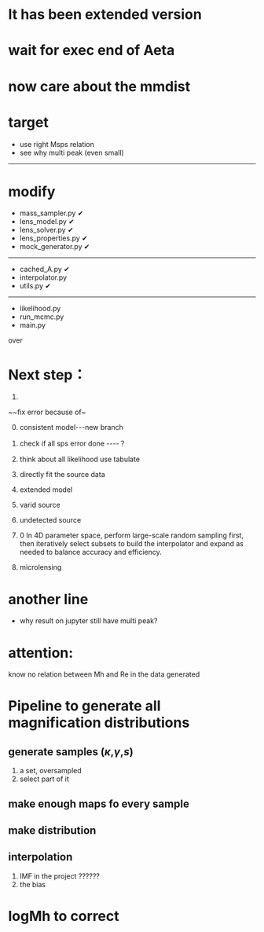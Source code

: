 # It has been extended version

# wait for exec end of Aeta

# now care about the mmdist


# target

- use right Msps relation
- see why multi peak (even small)

---------------
# modify





- mass_sampler.py      &#x2714;
- lens_model.py        &#x2714;
- lens_solver.py       &#x2714;
- lens_properties.py   &#x2714;
- mock_generator.py    &#x2714;
-------------
- cached_A.py          &#x2714;
- interpolator.py      
- utils.py            &#x2714;
----------------------
- likelihood.py
- run_mcmc.py
- main.py


over

# Next step：
01. 

~~fix error because of~

0. consistent model---new branch
1. check if all sps error done    ----？
2. think about all likelihood use tabulate
3. directly fit the source data
4. extended model
5. varid source
6. undetected source
7. 0 In 4D parameter space, perform large-scale random sampling first, then iteratively select subsets to build the interpolator and expand as needed to balance accuracy and efficiency.

7. microlensing




# another line

- why result on jupyter still have multi peak?


# attention:

know no relation between Mh and Re in the data generated

# Pipeline to generate all magnification distributions

## generate samples ($\kappa$,$\gamma$,$s$)

1. a set, oversampled
2. select part of it

## make enough maps fo every sample

## make distribution

## interpolation





1. IMF in the project ??????
2. the bias


# logMh to correct
